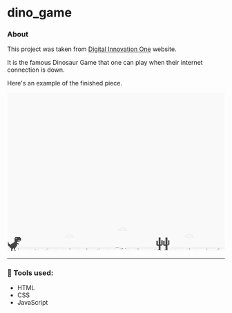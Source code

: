 # dino_game

### About
This project was taken from [Digital Innovation One](https://digitalinnovation.one/ "Digital Innovation One") website.

It is the famous Dinosaur Game that one can play when their internet connection is down.

Here's an example of the finished piece.

![](example.png)

---

### 🚀 Tools used:
- HTML
- CSS
- JavaScript
